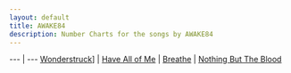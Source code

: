```yaml
---
layout: default
title: AWAKE84
description: Number Charts for the songs by AWAKE84
---
```


--- | --- 
[Wonderstruck](https://victoryworship.ph/files/1251732/wonderstruck-number-chart.pdf)] | [Have All of Me](https://victoryworship.ph/files/1251740/have-all-of-me-number-chart.pdf) | [Breathe](https://victoryworship.ph/files/1251738/breathe-number-chart.pdf) | [Nothing But The Blood](https://victoryworship.ph/files/1252568/nothing-but-the-blood-numbers-chart.pdf)
